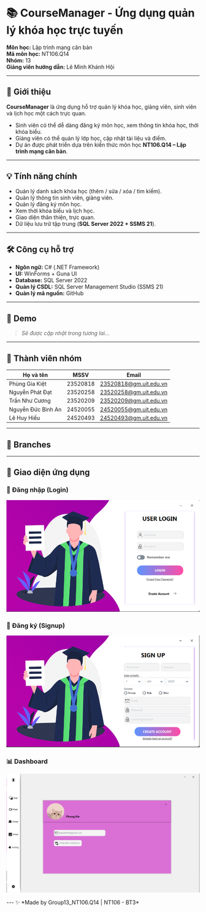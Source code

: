 # 📚 CourseManager - Ứng dụng quản lý khóa học trực tuyến  
  


**Môn học:** Lập trình mạng căn bản <br>
**Mã môn học:** NT106.Q14 <br>
**Nhóm:** 13 <br>
**Giảng viên hướng dẫn:** Lê Minh Khánh Hội

---

## 📝 Giới thiệu
**CourseManager** là ứng dụng hỗ trợ quản lý khóa học, giảng viên, sinh viên và lịch học một cách trực quan.  

- Sinh viên có thể dễ dàng đăng ký môn học, xem thông tin khóa học, thời khóa biểu.  
- Giảng viên có thể quản lý lớp học, cập nhật tài liệu và điểm.  
- Dự án được phát triển dựa trên kiến thức môn học **NT106.Q14 – Lập trình mạng căn bản**.  

---

## 💡 Tính năng chính
- Quản lý danh sách khóa học (thêm / sửa / xóa / tìm kiếm).  
- Quản lý thông tin sinh viên, giảng viên.  
- Quản lý đăng ký môn học.  
- Xem thời khóa biểu và lịch học.  
- Giao diện thân thiện, trực quan.  
- Dữ liệu lưu trữ tập trung (**SQL Server 2022 + SSMS 21**).  

---

## 🛠️ Công cụ hỗ trợ
- **Ngôn ngữ:** C# (.NET Framework)  
- **UI:** WinForms + Guna UI  
- **Database:** SQL Server 2022  
- **Quản lý CSDL:** SQL Server Management Studio (SSMS 21)  
- **Quản lý mã nguồn:** GitHub  

---

## 📸 Demo
> *Sẽ được cập nhật trong tương lai...*  

---

## 👥 Thành viên nhóm
| Họ và tên             | MSSV     | Email                  |
|------------------------|----------|------------------------|
| Phùng Gia Kiệt         | 23520818 | 23520818@gm.uit.edu.vn |
| Nguyễn Phát Đạt        | 23520258 | 23520258@gm.uit.edu.vn |
| Trần Như Cương         | 23520209 | 23520209@gm.uit.edu.vn |
| Nguyễn Đức Bình An     | 24520055 | 24520055@gm.uit.edu.vn |
| Lê Huy Hiếu            | 24520493 | 24520493@gm.uit.edu.vn |

---

## 🔀 Branches 
---
## 📸 Giao diện ứng dụng

### 🔑 Đăng nhập (Login)
<p align="center">
  <img src="NT106_BT2/Resources/Login.png" alt="Login UI" width="600px"/>
</p>

### 📝 Đăng ký (Signup)
<p align="center">
  <img src="NT106_BT2/Resources/Signup.png" alt="Signup UI" width="600px"/>
</p>

### 📊 Dashboard
<p align="center">
  <img src="NT106_BT2/Resources/Dashboard.png" alt="Dashboard UI" width="600px"/>
</p>
---
✨ *Made by Group13_NT106.Q14 | NT106 - BT3*
